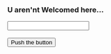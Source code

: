 ### U aren'nt Welcomed here...

 <input type="text" id="fname" name="fname"><br><br>
 <input type="button" value="Push the button">
